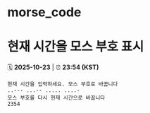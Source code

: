 # morse_code
# 현재 시간을 모스 부호 표시
<!-- MORSE_TIME_START -->
🗓️ **2025-10-23** | ⏰ **23:54 (KST)**

```
현재 시간을 입력하세요. 모스 부호로 바꿉니다
..--- ...-- ..... ....-
모스 부호를 다시 현재 시간으로 바꿉니다
2354
```
<!-- MORSE_TIME_END -->

